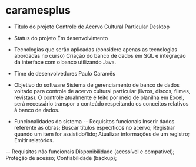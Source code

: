 # caramesplus

- Título do projeto
Controle de Acervo Cultural Particular Desktop

- Status do projeto
Em desenvolvimento

- Tecnologias que serão aplicadas (considere apenas as tecnologias abordadas no curso)
Criação do banco de dados em SQL e integração da interface com o banco utilizando Java.
  
- Time de desenvolvedores
Paulo Caramês

- Objetivo do software
Sistema de gerenciamento de banco de dados voltado para controle de acervo cultural particular (livros, discos, filmes, revistas). O controle atualmente é feito por meio de planilha em Excel, será necessário transpor o conteúdo respeitando os conceitos relativos à banco de dados.

- Funcionalidades do sistema
-- Requisitos funcionais
Inserir dados referente às obras;
Buscar títulos específicos no acervo;
Registrar quando um item for assistido/lido;
Atualizar informações de um registro;
Emitir relatórios.

-- Requisitos não funcionais
Disponibilidade (acessível e compatível);
Proteção de acesso;
Confiabilidade (backup);
